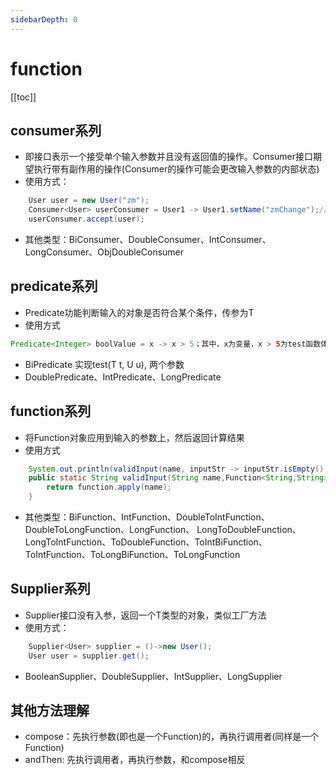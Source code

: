 ```yaml
---
sidebarDepth: 0
---
```


# function

[[toc]]

## consumer系列
- 即接口表示一个接受单个输入参数并且没有返回值的操作。Consumer接口期望执行带有副作用的操作(Consumer的操作可能会更改输入参数的内部状态)
- 使用方式：

```java
    User user = new User("zm");
    Consumer<User> userConsumer = User1 -> User1.setName("zmChange");//接受一个参数
    userConsumer.accept(user);
```
-  其他类型：BiConsumer、DoubleConsumer、IntConsumer、LongConsumer、ObjDoubleConsumer

## predicate系列
- Predicate功能判断输入的对象是否符合某个条件，传参为T
- 使用方式

```java
Predicate<Integer> boolValue = x -> x > 5；其中，x为变量，x > 5为test函数体内容
```
- BiPredicate 实现test(T t, U u), 两个参数
- DoublePredicate、IntPredicate、LongPredicate

## function系列

- 将Function对象应用到输入的参数上，然后返回计算结果
- 使用方式

```java
    System.out.println(validInput(name, inputStr -> inputStr.isEmpty() ? "名字不能为空":inputStr));
    public static String validInput(String name,Function<String,String> function) {
		return function.apply(name);
	}
```

- 其他类型：BiFunction、IntFunction、DoubleToIntFunction、DoubleToLongFunction、LongFunction、
  LongToDoubleFunction、LongToIntFunction、ToDoubleFunction、ToIntBiFunction、ToIntFunction、ToLongBiFunction、ToLongFunction

## Supplier系列

- Supplier接口没有入参，返回一个T类型的对象，类似工厂方法
- 使用方式：
```java
    Supplier<User> supplier = ()->new User();
    User user = supplier.get();
```
- BooleanSupplier、DoubleSupplier、IntSupplier、LongSupplier
## 其他方法理解
- compose：先执行参数(即也是一个Function)的，再执行调用者(同样是一个Function)
- andThen: 先执行调用者，再执行参数，和compose相反

